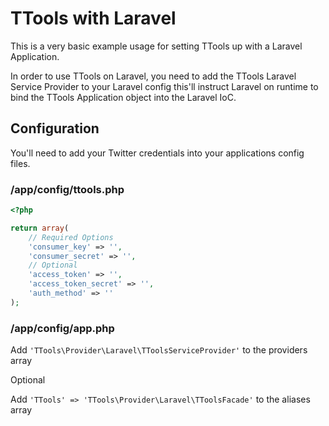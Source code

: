 TTools with Laravel
===================

This is a very basic example usage for setting TTools up with a Laravel Application.

In order to use TTools on Laravel, you need to add the TTools Laravel Service Provider to your Laravel config this'll instruct
Laravel on runtime to bind the TTools Application object into the Laravel IoC.

## Configuration

You'll need to add your Twitter credentials into your applications config files.

### /app/config/ttools.php

```php
<?php

return array(
    // Required Options
    'consumer_key' => '',
    'consumer_secret' => '',
    // Optional
    'access_token' => '',
    'access_token_secret' => '',
    'auth_method' => ''
);
```

### /app/config/app.php

Add ```'TTools\Provider\Laravel\TToolsServiceProvider'``` to the providers array

Optional

Add ```'TTools' => 'TTools\Provider\Laravel\TToolsFacade'``` to the aliases array